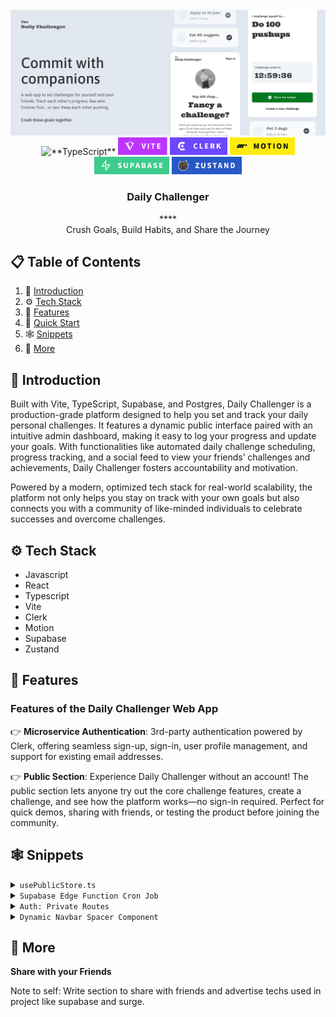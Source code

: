 <div align="center">
  <br />
    <a href="https://youtu.be/EZajJGOMWas" target="_blank">
      <img src="assets/DChallengerBanner.png" alt="Project Banner">
    </a>
  <br />

  <div>
    <img src="https://img.shields.io/badge/-TypeScript-black?style=for-the-badge&logoColor=white&logo=typescript&color=3178C6" alt="**TypeScript**" />
    <img src="./src/assets/tag-vite.png" alt="Vite" height="28" />
    <img src="./src/assets/tag-clerk.png" alt="Clerk" height="28" />
    <img src="./src/assets/tag-motion.png" alt="Motion" height="28" />
    <img src="./src/assets/tag-supabase.png" alt="Supabase" height="28" />
    <img src="./src/assets/tag-zustand.png" alt="Zustand" height="28" />

  </div>

  <h3 align="center">Daily Challenger</h3>****

   <div align="center">
     Crush Goals, Build Habits, and Share the Journey
    </div>
</div>

## 📋 <a name="table">Table of Contents</a>

1. 🤖 [Introduction](#introduction)
2. ⚙️ [Tech Stack](#tech-stack)
3. 🔋 [Features](#features)
4. 🤸 [Quick Start](#quick-start)
5. 🕸️ [Snippets](#snippets)
6. 🚀 [More](#more)

## <a name="introduction">🤖 Introduction</a>

Built with Vite, TypeScript, Supabase, and Postgres, Daily Challenger is a production-grade platform designed to help you set and track your daily personal challenges. It features a dynamic public interface paired with an intuitive admin dashboard, making it easy to log your progress and update your goals. With functionalities like automated daily challenge scheduling, progress tracking, and a social feed to view your friends’ challenges and achievements, Daily Challenger fosters accountability and motivation.

Powered by a modern, optimized tech stack for real-world scalability, the platform not only helps you stay on track with your own goals but also connects you with a community of like-minded individuals to celebrate successes and overcome challenges.

## <a name="tech-stack">⚙️ Tech Stack</a>

- Javascript
- React
- Typescript
- Vite
- Clerk
- Motion
- Supabase
- Zustand

## <a name="features">🔋 Features</a>

### Features of the Daily Challenger Web App

👉 **Microservice Authentication**: 3rd-party authentication powered by Clerk, offering seamless sign-up, sign-in, user profile management, and support for existing email addresses.

👉 **Public Section**: Experience Daily Challenger without an account! The public section lets anyone try out the core challenge features, create a challenge, and see how the platform works—no sign-in required. Perfect for quick demos, sharing with friends, or testing the product before joining the community.


## <a name="snippets">🕸️ Snippets</a>

<details>
<summary><code>usePublicStore.ts</code></summary>

```typescript
import { create } from "zustand";

interface PublicStoreState {
  publicChallengerModalOpen: boolean;
  setPublicChallengerModalOpen: (isOpen: boolean) => void;
}

const usePublicStore = create<PublicStoreState>((set) => ({
  publicChallengerModalOpen: false,
  setPublicChallengerModalOpen: (isOpen) =>
    set({ publicChallengerModalOpen: isOpen }),
}));

export default usePublicStore;
```

</details>
<details>
<summary><code>Supabase Edge Function Cron Job</code></summary>

```typescript
Deno.serve(async (_req) => {
  const supabase = createClient(
    Deno.env.get("PROJECT_URL")!,
    Deno.env.get("SERVICE_ROLE_KEY")!
  );

  const now = new Date().toISOString();

  const { data, error: selectError } = await supabase
    .from("challenge_logs")
    .select("id, deadline")
    .lte("deadline", now)
    .eq("is_completed", false)
    .eq("is_failed", false);

  if (selectError) {
    console.error("Select error:", selectError);
    return new Response(JSON.stringify({ error: selectError.message }), {
      status: 500,
    });
  }

  for (const row of data) {
    const { error: updateError } = await supabase
      .from("challenge_logs")
      .update({
        is_failed: true,
        failed_at: row.deadline,
      })
      .eq("id", row.id);

    if (updateError) {
      console.error(`Update failed for row ${row.id}:`, updateError);
    }
  }

  return new Response(
    JSON.stringify({ message: "Marked failed challenge logs" }),
    {
      status: 200,
      headers: { "Content-Type": "application/json" },
    }
  );
});
```

</details>
<details>
<summary><code>Auth: Private Routes</code></summary>

```typescript
interface UserTypes {
  email: string;
  first_name: string | null;
  last_name: string | null;
  role: "user" | "admin" | "superadmin";
}

const PrivateRoutesWrapper = () => {
  const { isLoaded, user } = useUser();
  const setUserId = useUserStore((s) => s.setUserId);

  useEffect(() => {
    const checkUser = async () => {
      if (!isLoaded || !user) return;

      const email = user.primaryEmailAddress?.emailAddress;
      const firstName = user.firstName;
      const lastName = user.lastName;

      if (!email) return;

      try {
        const { data, error } = await supabase
          .from("users")
          .select("*")
          .eq("email", email)
          .single<UserTypes>();

        //if Error returned
        if (error && error.code !== "PGRST116") {
          console.error("Error fetching user:", error);
          return;
        }

        // If no user data exists, insert a new user
        if (!data) {
          const newUserRowData = {
            email,
            first_name: firstName,
            last_name: lastName,
            role: "user",
          };

          const { data: insertData, error: insertError } = await supabase
            .from("users")
            .insert([newUserRowData])
            .single();

          if (insertError) {
            console.error("Error inserting user:", insertError);
          } else {
            console.log("New user created", insertData);
          }
        }

        setUserId(user.id);
        console.log("blub");
      } catch (error) {
        console.error("Unexpected error:", error);
      }
    };

    checkUser();
  }, [isLoaded, user, setUserId]);

  if (!isLoaded) return <CarraigeLoader />;

  return <Outlet />;
};

{
  /* Private Routes */
}
<Route
  path="/home"
  element={isSignedIn ? <PrivateRoutesWrapper /> : <Navigate to="/" replace />}
>
  {/* <Route path="/home" element={<Home />} /> */}
  <Route index element={<Home />} />
  {/* Future private routes */}
  {/* <Route path="profile" element={<Profile />} /> */}
  {/* <Route path="settings" element={<Settings />} /> */}
</Route>;
```

</details>
<details>
<summary><code>Dynamic Navbar Spacer Component</code></summary>

```typescript
const NavSpacer = () => {
  const [height, setHeight] = useState(0);

  useEffect(() => {
    const nav = document.getElementById("navbar");
    if (nav) {
      const resizeObserver = new ResizeObserver(() => {
        setHeight(nav.offsetHeight);
      });
      resizeObserver.observe(nav);

      setHeight(nav.offsetHeight);

      return () => resizeObserver.disconnect();
    }
  }, []);

  return (
    <div className="nav-spacer_wrapper" style={{ height }} aria-hidden="true" />
  );
};
```

</details>

## <a name="more">🚀 More</a>

**Share with your Friends**

Note to self: Write section to share with friends and advertise techs used in project like supabase and surge.
